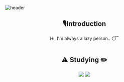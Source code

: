 
<!--
**yoon828/yoon828** is a ✨ _special_ ✨ repository because its `README.md` (this file) appears on your GitHub profile.
 
Here are some ideas to get you  started:

- 🔭 I’m currently working on ...
- 🌱 I’m currently learning ...
- 👯 I’m looking to collaborate on ...
- 🤔 I’m looking for help with ...
- 💬 Ask me about ...
- 📫 How to reach me: ...
-->
<!-- 헤더 -->
![header](https://capsule-render.vercel.app/api?type=slice&color=auto&height=200&section=header&text=Hello&desc=I'm%20Do10&fontSize=60&rotate=14&fontAlignY=25&fontAlign=75&descAlignY=43&descAlign=80&&animation=twinkling)

<div align=center>
<!--소개-->

## 🎙️Introduction
Hi, I'm always a lazy person.. 😴
<br/><br/>
 
 
 <!--공부중-->
  ## :warning: Studying :pencil2:
 
 <!-- 프론트 -->
 <img src="https://img.shields.io/badge/Python-#3776AB?  
           style=flat&logo=Python&logoColor=white"/>
 <img src="https://img.shields.io/badge/JavaScript-#F7DF1E?  
           style=flat&logo=JavaScript&logoColor=white"/>
  <br/>
 
